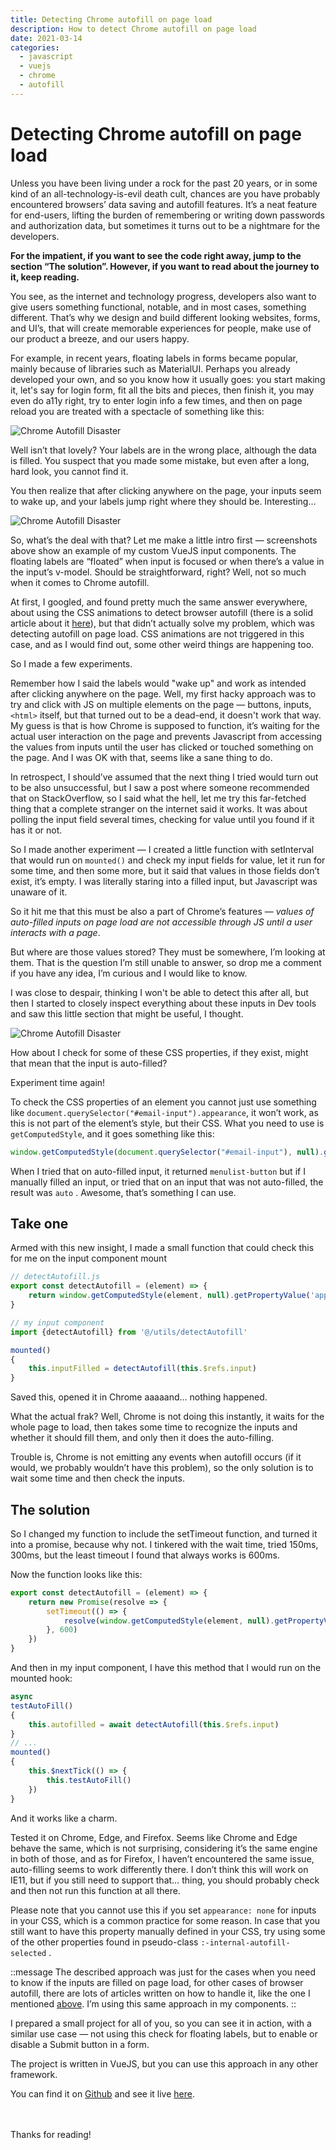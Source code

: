 ```yaml
---
title: Detecting Chrome autofill on page load
description: How to detect Chrome autofill on page load
date: 2021-03-14
categories:
  - javascript
  - vuejs
  - chrome
  - autofill
---
```


# Detecting Chrome autofill on page load

Unless you have been living under a rock for the past 20 years, or in some kind of an all-technology-is-evil death cult,
chances are you have probably encountered browsers’ data saving and autofill features. It’s a neat feature for
end-users, lifting the burden of remembering or writing down passwords and authorization data, but sometimes it turns
out to be a nightmare for the developers.

**For the impatient, if you want to see the code right away, jump to the section “The solution”. However, if you want to
read about the journey to it, keep reading.**

You see, as the internet and technology progress, developers also want to give users something functional, notable, and
in most cases, something different. That’s why we design and build different looking websites, forms, and UI’s, that
will create memorable experiences for people, make use of our product a breeze, and our users happy.

For example, in recent years, floating labels in forms became popular, mainly because of libraries such as MaterialUI.
Perhaps you already developed your own, and so you know how it usually goes: you start making it, let's say for login
form, fit all the bits and pieces, then finish it, you may even do a11y right, try to enter login info a few times, and
then on page reload you are treated with a spectacle of something like this:

![Chrome Autofill Disaster](/images/chrome-autofill/chrome_autofill_1.png)

Well isn’t that lovely? Your labels are in the wrong place, although the data is filled. You suspect that you made some
mistake, but even after a long, hard look, you cannot find it.

You then realize that after clicking anywhere on the page, your inputs seem to wake up, and your labels jump right where
they should be. Interesting…

![Chrome Autofill Disaster](/images/chrome-autofill/chrome_autofill_2.png)

So, what’s the deal with that? Let me make a little intro first — screenshots above show an example of my custom VueJS
input components. The floating labels are “floated” when input is focused or when there’s a value in the input’s
v-model. Should be straightforward, right? Well, not so much when it comes to Chrome autofill.

At first, I googled, and found pretty much the same answer everywhere, about using the CSS animations to detect browser
autofill (there is a solid article about it [here](https://rojas.io/how-to-detect-chrome-autofill-with-vue-js/)), but
that didn’t actually solve my problem, which was detecting
autofill on page load. CSS animations are not triggered in this case, and as I would find out, some other weird things
are happening too.

So I made a few experiments.

Remember how I said the labels would "wake up" and work as intended after clicking anywhere on the page. Well, my first
hacky approach was to try and click with JS on multiple elements on the page — buttons, inputs, `<html>` itself, but
that
turned out to be a dead-end, it doesn't work that way. My guess is that is how Chrome is supposed to function, it’s
waiting for the actual user interaction on the page and prevents Javascript from accessing the values from inputs until
the user has clicked or touched something on the page. And I was OK with that, seems like a sane thing to do.

In retrospect, I should’ve assumed that the next thing I tried would turn out to be also unsuccessful, but I saw a post
where someone recommended that on StackOverflow, so I said what the hell, let me try this far-fetched thing that a
complete stranger on the internet said it works. It was about polling the input field several times, checking for value
until you found if it has it or not.

So I made another experiment — I created a little function with setInterval that would run on `mounted()` and check my
input fields for value, let it run for some time, and then some more, but it said that values in those fields don’t
exist, it’s empty. I was literally staring into a filled input, but Javascript was unaware of it.

So it hit me that this must be also a part of Chrome’s features — _values of auto-filled inputs on page load are not
accessible through JS until a user interacts with a page_.

But where are those values stored? They must be somewhere, I’m looking at them. That is the question I’m still unable to
answer, so drop me a comment if you have any idea, I’m curious and I would like to know.

I was close to despair, thinking I won't be able to detect this after all, but then I started to closely inspect
everything about these inputs in Dev tools and saw this little section that might be useful, I thought.

![Chrome Autofill Disaster](/images/chrome-autofill/chrome_autofill_3.png)

How about I check for some of these CSS properties, if they exist, might that mean that the input is auto-filled?

Experiment time again!

To check the CSS properties of an element you cannot just use something
like `document.querySelector("#email-input").appearance`,
it won’t work, as this is not part of the element’s style, but their CSS. What you need to use is
`getComputedStyle`, and it goes something like this:

```javascript
window.getComputedStyle(document.querySelector("#email-input"), null).getPropertyValue('appearance')
```

When I tried that on auto-filled input, it returned `menulist-button` but if I manually filled an input, or tried that
on
an input that was not auto-filled, the result was `auto` . Awesome, that’s something I can use.

## Take one

Armed with this new insight, I made a small function that could check this for me on the input component mount

```js
// detectAutofill.js
export const detectAutofill = (element) => {
    return window.getComputedStyle(element, null).getPropertyValue('appearance') === 'menulist-button'
}

// my input component
import {detectAutofill} from '@/utils/detectAutofill'

mounted()
{
    this.inputFilled = detectAutofill(this.$refs.input)
}
```

Saved this, opened it in Chrome aaaaand… nothing happened.

What the actual frak? Well, Chrome is not doing this instantly, it waits for the whole page to load, then takes some
time to recognize the inputs and whether it should fill them, and only then it does the auto-filling.

Trouble is, Chrome is not emitting any events when autofill occurs (if it would, we probably wouldn’t have this
problem), so the only solution is to wait some time and then check the inputs.

## The solution

So I changed my function to include the setTimeout function, and turned it into a promise, because why not. I tinkered
with the wait time, tried 150ms, 300ms, but the least timeout I found that always works is 600ms.

Now the function looks like this:

```js
export const detectAutofill = (element) => {
    return new Promise(resolve => {
        setTimeout(() => {
            resolve(window.getComputedStyle(element, null).getPropertyValue('appearance') === 'menulist-button')
        }, 600)
    })
}
```

And then in my input component, I have this method that I would run on the mounted hook:

```js
async
testAutoFill()
{
    this.autofilled = await detectAutofill(this.$refs.input)
}
// ...
mounted()
{
    this.$nextTick(() => {
        this.testAutoFill()
    })
}
```

And it works like a charm.

Tested it on Chrome, Edge, and Firefox. Seems like Chrome and Edge behave the same, which is not surprising, considering
it’s the same engine in both of those, and as for Firefox, I haven’t encountered the same issue, auto-filling seems to
work differently there. I don’t think this will work on IE11, but if you still need to support that… thing, you should
probably check and then not run this function at all there.

Please note that you cannot use this if you set `appearance: none` for inputs in your CSS, which is a common practice
for
some reason. In case that you still want to have this property manually defined in your CSS, try using some of the other
properties found in pseudo-class `:-internal-autofill-selected` .


::message
The described approach was just for the cases when you need to know if the inputs are filled on page load, for other
cases of browser autofill, there are lots of articles written on how to handle it, like the one I mentioned [above](https://rojas.io/how-to-detect-chrome-autofill-with-vue-js/). I’m
using this same approach in my components.
::

I prepared a small project for all of you, so you can see it in action, with a similar use case — not using this check for floating labels, but to enable or disable a Submit button in a form.

The project is written in VueJS, but you can use this approach in any other framework.

You can find it on [Github](https://github.com/chameleonmind/detecting-autofill) and see it live [here](https://detecting-autofill.netlify.app/).

\
\
Thanks for reading!
